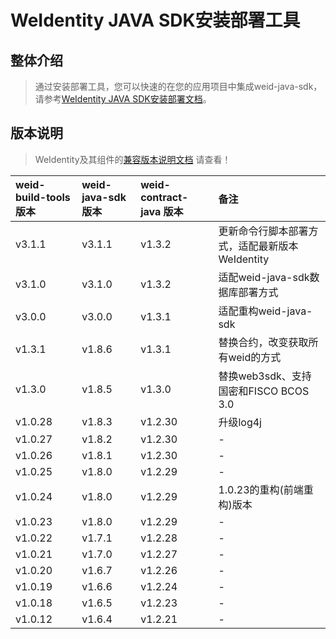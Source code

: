 WeIdentity JAVA SDK安装部署工具
=============================================================

整体介绍
--------

> 通过安装部署工具，您可以快速的在您的应用项目中集成weid-java-sdk，请参考[WeIdentity JAVA SDK安装部署文档](https://weidentity.readthedocs.io/zh_CN/latest/docs/weidentity-build-with-deploy.html)。

版本说明
--------

> WeIdentity及其组件的[兼容版本说明文档](https://weidentity.readthedocs.io/zh_CN/develop/docs/compatibility.html) 请查看！

| weid-build-tools 版本 | weid-java-sdk 版本 | weid-contract-java 版本 | 备注 |
| :---- | :---- | :---- | :---- |
| v3.1.1 | v3.1.1 | v1.3.2 | 更新命令行脚本部署方式，适配最新版本WeIdentity |
| v3.1.0 | v3.1.0 | v1.3.2 | 适配weid-java-sdk数据库部署方式 |
| v3.0.0 | v3.0.0 | v1.3.1 | 适配重构weid-java-sdk |
| v1.3.1 | v1.8.6 | v1.3.1 | 替换合约，改变获取所有weid的方式 |
| v1.3.0 | v1.8.5 | v1.3.0 | 替换web3sdk、支持国密和FISCO BCOS 3.0 |
| v1.0.28 | v1.8.3 | v1.2.30 | 升级log4j |
| v1.0.27 | v1.8.2 | v1.2.30 | - |
| v1.0.26 | v1.8.1 | v1.2.30 | - |
| v1.0.25 | v1.8.0 | v1.2.29 | - |
| v1.0.24 | v1.8.0 | v1.2.29 | 1.0.23的重构(前端重构)版本 |
| v1.0.23 | v1.8.0 | v1.2.29 | - |
| v1.0.22 | v1.7.1 | v1.2.28 | - |
| v1.0.21 | v1.7.0 | v1.2.27 | - |
| v1.0.20 | v1.6.7 | v1.2.26 | - |
| v1.0.19 | v1.6.6 | v1.2.24 | - |
| v1.0.18 | v1.6.5 | v1.2.23 | - |
| v1.0.12 | v1.6.4 | v1.2.21 | - |